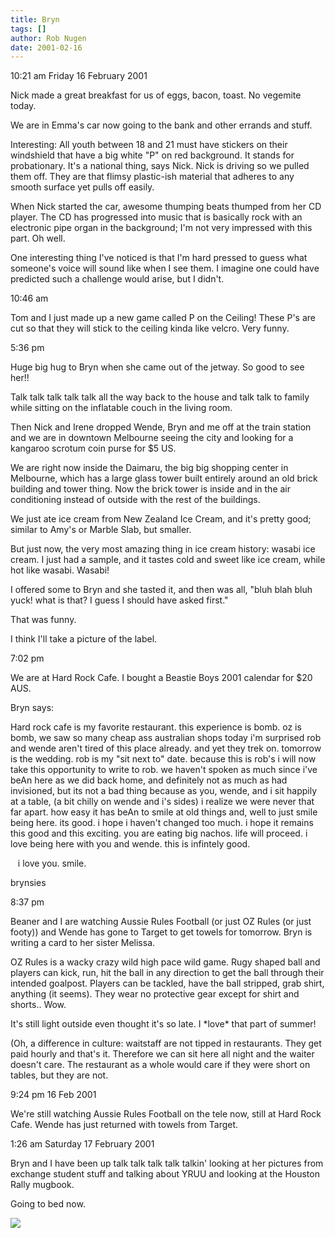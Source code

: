 ```yaml
---
title: Bryn
tags: []
author: Rob Nugen
date: 2001-02-16
---
```


<p class=date>10:21 am Friday 16 February 2001</p>

<p>Nick made a great breakfast for us of eggs, bacon,
toast.  No vegemite today.</p>

<p>We are in Emma's car now going to the bank and
other errands and stuff.</p>

<p>Interesting: All youth between 18 and 21 must have
stickers on their windshield that have a big white "P"
on red background.  It stands for probationary.  It's
a national thing, says Nick.  Nick is driving so we
pulled them off.  They are that flimsy plastic-ish
material that adheres to any smooth surface yet pulls
off easily.</p>

<p>When Nick started the car, awesome thumping beats
thumped from her CD player.  The CD has progressed
into music that is basically rock with an electronic
pipe organ in the background; I'm not very impressed
with this part.  Oh well.</p>

<p>One interesting thing I've noticed is that I'm hard
pressed to guess what someone's voice will sound like
when I see them.  I imagine one could have predicted
such a challenge would arise, but I didn't.</p>

<p class=date>10:46 am</p>

<p>Tom and I just made up a new game called P on the
Ceiling!  These P's are cut so that they will stick to
the ceiling kinda like velcro.  Very funny.</p>

<p class=date>5:36 pm</p>

<p>Huge big hug to Bryn when she came out of the
jetway.  So good to see her!!</p>

<p>Talk talk talk talk talk all the way back to the
house and talk talk to family while sitting on the
inflatable couch in the living room.</p>

<p>Then Nick and Irene dropped Wende, Bryn and me off
at the train station and we are in downtown Melbourne
seeing the city and looking for a kangaroo scrotum
coin purse for $5 US.</p>

<p>We are right now inside the Daimaru, the big big
shopping center in Melbourne, which has a large glass
tower built entirely around an old brick building and
tower thing.  Now the brick tower is inside and in the
air conditioning instead of outside with the rest of
the buildings.</p>

<p>We just ate ice cream from New Zealand Ice Cream,
and it's pretty good; similar to Amy's or Marble Slab,
but smaller.</p>

<p>But just now, the very most amazing thing in ice
cream history:  wasabi ice cream.  I just had a
sample, and it tastes cold and sweet like ice cream,
while hot like wasabi.  Wasabi!</p>

<p> I offered some to Bryn and she tasted it, and then
was all, "bluh blah bluh yuck! what is that?  I guess
I should have asked first."</p>

<p>That was funny.</p>

<p>I think I'll take a picture of the label.</p>

<p class=date>7:02 pm</p>

<p>We are at Hard Rock Cafe.  I bought a Beastie Boys
2001 calendar for $20 AUS.</p>

<p>Bryn says:</p>

<p class=message>Hard rock cafe is my favorite
restaurant.  this experience is bomb.  oz is bomb,  we
saw so many cheap ass australian shops today i'm
surprised rob and wende aren't tired of this place
already.  and yet they trek on.  tomorrow is the
wedding.  rob is my "sit next to" date.  because this
is rob's i will now take this opportunity to write to
rob.  we haven't spoken as much since i've beAn here
as we did back home, and definitely not as much as had
invisioned, but its not a bad thing because as you,
wende, and i sit happily at a table, (a bit chilly on
wende and i's sides) i realize we were never that far
apart.  how easy it has beAn to smile at old things
and, well to just smile being here.   its good.  i
hope i haven't changed too much.  i hope it remains
this good and this exciting.  you are eating big
nachos.  life will proceed.  i love being here with
you and wende.  this is infintely good.</p>

<p class=message>&nbsp;&nbsp;&nbsp;i love you. 
smile.</p>

<p class=message>brynsies</p>

<p class=date>8:37 pm</p>

<p>Beaner and I are watching Aussie Rules Football (or
just OZ Rules (or just footy)) and Wende has gone to
Target to get towels for tomorrow.  Bryn is writing a
card to her sister Melissa.</p>

<p>OZ Rules is a wacky crazy wild high pace wild game.
 Rugy shaped ball and players can kick, run, hit the
ball in any direction to get the ball through their
intended goalpost.  Players can be tackled, have the
ball stripped, grab shirt, anything (it seems).  They
wear no protective gear except for shirt and shorts.. 
Wow.</p>

<p>It's still light outside even thought it's so late.
 I *love* that part of summer!</p>

<p>(Oh, a difference in culture:  waitstaff are not
tipped in restaurants.  They get paid hourly and
that's it.  Therefore we can sit here all night and
the waiter doesn't care.  The restaurant as a whole
would care if they were short on tables, but they are
not.</p>

<p class=date>9:24 pm 16 Feb 2001</p>

<p>We're still watching Aussie Rules Football on the
tele now, still at Hard Rock Cafe.  Wende has just
returned with towels from Target.</p>

<p class=date>1:26 am Saturday 17 February 2001</p>

<p>Bryn and I have been up talk talk talk talk talkin'
looking at her pictures from exchange student stuff
and talking about YRUU and looking at the Houston
Rally mugbook.</p>

<p>Going to bed now.</p>

<p><img src="/images/rob/wL-ROB.gif"/></p>
